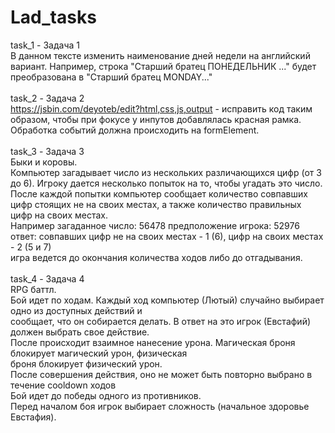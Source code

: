 # Lad_tasks
task_1 - Задача 1<br>
В данном тексте изменить наименование дней недели на английский вариант. Например, строка "Старший братец ПОНЕДЕЛЬНИК ..." будет преобразована в "Старший братец MONDAY..."<br><br>
task_2 - Задача 2 <br>
https://jsbin.com/deyoteb/edit?html,css,js,output - исправить код таким образом, чтобы при фокусе у инпутов добавлялась красная рамка. Обработка событий должна происходить на formElement. <br><br>
task_3 - Задача 3 <br>
Быки и коровы. <br>
Компьютер загадывает число из нескольких различающихся цифр (от 3 до 6). Игроку дается несколько попыток на то, чтобы угадать это число.<br>
После каждой попытки компьютер сообщает количество совпавших цифр стоящих не на своих местах, а также количество правильных цифр на своих местах.<br>
Например загаданное число: 56478 предположение игрока: 52976<br>
ответ: совпавших цифр не на своих местах - 1 (6), цифр на своих местах - 2 (5 и 7)<br>
игра ведется до окончания количества ходов либо до отгадывания.<br><br>
task_4 - Задача 4 <br>
RPG баттл. <br>
Бой идет по ходам. Каждый ход компьютер (Лютый) случайно выбирает одно из доступных действий и <br>сообщает, что он собирается делать. В ответ на это игрок (Евстафий) должен выбрать свое действие.<br>
После происходит взаимное нанесение урона. Магическая броня блокирует магический урон, физическая <br>броня блокирует физический урон.<br>
После совершения действия, оно не может быть повторно выбрано в течение cooldown ходов<br>
Бой идет до победы одного из противников.<br>
Перед началом боя игрок выбирает сложность (начальное здоровье Евстафия).<br>
